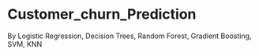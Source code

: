 # Customer_churn_Prediction
By Logistic Regression, Decision Trees, Random Forest, Gradient Boosting, SVM, KNN
